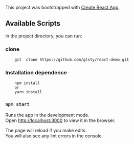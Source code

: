 This project was bootstrapped with [Create React App](https://github.com/facebook/create-react-app).

## Available Scripts

In the project directory, you can run:

### clone 
```
    git  clone https://github.com/glsty/react-demo.git 
```

### Installation dependence

```
    npm install 
    or 
    yarn install

```



### `npm start`

Runs the app in the development mode.<br>
Open [http://localhost:3000](http://localhost:3000) to view it in the browser.

The page will reload if you make edits.<br>
You will also see any lint errors in the console.


